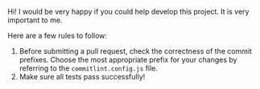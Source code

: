 

Hi! I would be very happy if you could help develop this project. It is very important to me.

Here are a few rules to follow:

1. Before submitting a pull request, check the correctness of the commit prefixes. Choose the most appropriate prefix for your changes by referring to the `commitlint.config.js` file.
2. Make sure all tests pass successfully!
